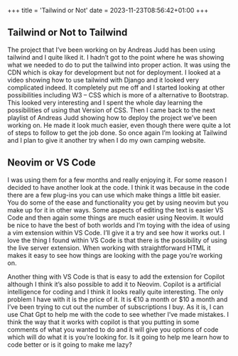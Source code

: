 +++
title = 'Tailwind or Not'
date = 2023-11-23T08:56:42+01:00
+++

## Tailwind or Not to Tailwind

The project that I’ve been working on by Andreas Judd has been using tailwind and I quite liked it. I hadn’t got to the point where he was showing what we needed to do to put the tailwind into proper action. It was using the CDN which is okay for development but not for deployment. I looked at a video showing how to use tailwind with Django and it looked very complicated indeed. It completely put me off and I started looking at other possibilities including W3 – CSS which is more of a alternative to Bootstrap. This looked very interesting and I spent the whole day learning the possibilities of using that Version of CSS. Then I came back to the next playlist of Andreas Judd showing how to deploy the project we’ve been working on. He made it look much easier, even though there were quite a lot of steps to follow to get the job done. So once again I’m looking at Tailwind and I plan to give it another try when I do my own camping website.

## Neovim or VS Code

I was using them for a few months and really enjoying it. For some reason I decided to have another look at the code. I think it was because in the code there are a few plug-ins you can use which make things a little bit easier. You do some of the ease and functionality you get by using neovim but you make up for it in other ways. Some aspects of editing the text is easier VS Code and then again some things are much easier using Neovim. It would be nice to have the best of both worlds and I’m toying with the idea of using a vim extension within VS Code. I’ll give it a try and see how it works out. I love the thing I found within VS Code is that there is the possibility of using the live server extension. When working with straightforward HTML it makes it easy to see how things are looking with the page you’re working on.

Another thing with VS Code is that is easy to add the extension for Copilot although I think it’s also possible to add it to Neovim. Copilot is a artificial intelligence for coding and I think it looks really quite interesting. The only problem I have with it is the price of it. It is €10 a month or $10 a month and I’ve been trying to cut out the number of subscriptions I buy. As it is, I can use Chat Gpt to help me with the code to see whether I’ve made mistakes. I think the way that it works with copilot is that you putting in some comments of what you wanted to do and it will give you options of code which will do what it is you’re looking for. Is it going to help me learn how to code better or is it going to make me lazy?
